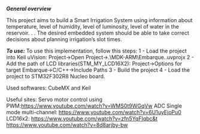 ***General overview***

This project aims to build a Smart Irrigation System using information about temperature,
level of humidity, level of luminosity, level of water in the reservoir. . . The desired embedded
system should be able to take correct decisions about planning irrigation’s slot times.

***To use:***
To use this implementation, follow this steps:
1 - Load the project into Keil uVision: Project->Open Project->.\MDK-ARM\Embarque..uvprojx
2 - Add the path of LCD libraries(STM_MY_LCD16X2): Project->Options for target Embarque->C/C++->Include Paths
3 - Build the project
4 - Load the project to STM32F302R8 Nucleo board.

Used softwares: CubeMX and Keil

Useful sites:
Servo motor control using PWM:https://www.youtube.com/watch?v=WMS0t9WGqVw
ADC Single mode multi-channel: https://www.youtube.com/watch?v=6U1uyEjoPu0
LCD16x2: https://www.youtube.com/watch?v=zfn5YqFIqbc&t
	 https://www.youtube.com/watch?v=8d8arjby-bw
